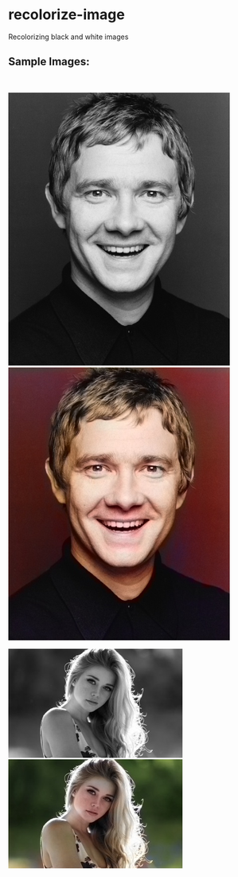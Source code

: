 # recolorize-image
Recolorizing black and white images

## Sample Images:
<br>

![original](m.jpg) ![colorized](colorized_m.jpg)

![original](sample.jpg) ![colorized](colorized_sample.jpg)
